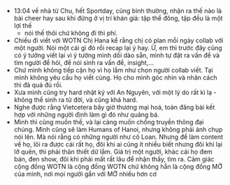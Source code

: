 - 13:04 về nhà từ Chu, hết Sportday, cũng bình thường, nhận ra thế nào là bài cheer hay sau khi đứng ở vị trí khán giả: tập thể đông, tập đều là một lợi thế
	- nói thế thôi chứ không đi thì phí.
- Chiều đi viết với WOTN Chị Hana kể rằng chị có plan mỗi ngày collab với một người. Nói một cái gì đó rồi recap lại ý hay. Ừ, em thì trước đây cũng có ý tưởng viết lại vì ý tưởng mình dồi dào sẵn, mình tự đặt ra vấn đề và tìm người để hỏi, để nói sinh ra vấn đề, insight,...
- Chứ mình không tiếp cận họ vì họ lắm như chọn người collab viết. Tại mình không yêu cầu họ viết cùng. Họ cho mình góc nhìn và nhân cách thì đã quá đủ rồi.
- Xưa mình cũng try hard nhật ký với An Nguyên, với một lý do rất kì lạ - không thể sinh ra từ đời, và cũng khá hard.
- Nghe được rằng Vietcetera bây giờ thương mại hoá, toàn đăng bài kết hợp với những người định làm gì đó như quảng bá.
- Mình thì cũng muốn thế, và lại càng muốn chống truyền thông đại chúng. Mình cũng sẽ làm Humans of Hanoi, nhưng không phải ảnh chụp nói lên. Mà nói rằng có những người như cô Loan. Nhưng để làm content về họ, lôi ra được cái rất họ, đôi khi ai cũng ít nhiều biết nhưng đôi khi lại lỡ quên, thì phải thân thiết dữ lắm. Giá trị một người, khác cái họ đem bán, đen show, đôi khi phải mất rất lâu để nhận thấy, tìm ra.
Cảm giác cộng đồng WOTN là cộng đồng WOTN chứ không hẳn là cộng đồng MỞ của mình, nơi mọi người gắn với MỞ nhiều hơn cơ